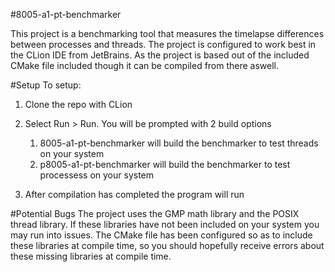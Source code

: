 #8005-a1-pt-benchmarker

This project is a benchmarking tool that measures the timelapse differences between processes and threads. The project
is configured to work best in the CLion IDE from JetBrains. As the project is based out of the included CMake file
included though it can be compiled from there aswell.

#Setup
To setup:
1. Clone the repo with CLion
2. Select Run > Run. You will be prompted with 2 build options
    1. 8005-a1-pt-benchmarker will build the benchmarker to test threads on your system
    2. p8005-a1-pt-benchmarker will build the benchmarker to test processess on your system
    
3. After compilation has completed the program will run

#Potential Bugs
The project uses the GMP math library and the POSIX thread library. If these libraries have not been included on your
system you may run into issues. The CMake file has been configured so as to include these libraries at compile time, so
you should hopefully receive errors about these missing libraries at compile time.